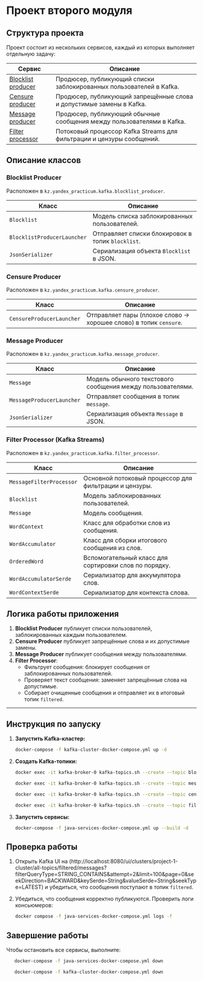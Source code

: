 # Проект второго модуля

## Структура проекта

Проект состоит из нескольких сервисов, каждый из которых выполняет отдельную задачу:

| Сервис                                   | Описание                                                              |
|------------------------------------------|-----------------------------------------------------------------------|
| [Blocklist producer](blocklist-producer) | Продюсер, публикующий списки заблокированных пользователей в Kafka.   |
| [Censure producer](censure-producer)     | Продюсер, публикующий запрещённые слова и допустимые замены в Kafka.  |
| [Message producer](message-producer)     | Продюсер, публикующий обычные сообщения между пользователями в Kafka. |
| [Filter processor](filter-processor)     | Потоковый процессор Kafka Streams для фильтрации и цензуры сообщений. |

## Описание классов

### Blocklist Producer

Расположен в `kz.yandex_practicum.kafka.blocklist_producer`.

| Класс                       | Описание                                          |
|-----------------------------|---------------------------------------------------|
| `Blocklist`                 | Модель списка заблокированных пользователей.      |
| `BlocklistProducerLauncher` | Отправляет списки блокировок в топик `blocklist`. |
| `JsonSerializer`            | Сериализация объекта `Blocklist` в JSON.          |

### Censure Producer

Расположен в `kz.yandex_practicum.kafka.censure_producer`.

| Класс                     | Описание                                                          |
|---------------------------|-------------------------------------------------------------------|
| `CensureProducerLauncher` | Отправляет пары (плохое слово → хорошее слово) в топик `censure`. |

### Message Producer

Расположен в `kz.yandex_practicum.kafka.message_producer`.

| Класс                     | Описание                                                   |
|---------------------------|------------------------------------------------------------|
| `Message`                 | Модель обычного текстового сообщения между пользователями. |
| `MessageProducerLauncher` | Отправляет сообщения в топик `message`.                    |
| `JsonSerializer`          | Сериализация объекта `Message` в JSON.                     |

### Filter Processor (Kafka Streams)

Расположен в `kz.yandex_practicum.kafka.filter_processor`.

| Класс                    | Описание                                               |
|--------------------------|--------------------------------------------------------|
| `MessageFilterProcessor` | Основной потоковый процессор для фильтрации и цензуры. |
| `Blocklist`              | Модель заблокированных пользователей.                  |
| `Message`                | Модель сообщения.                                      |
| `WordContext`            | Класс для обработки слов из сообщения.                 |
| `WordAccumulator`        | Класс для сборки итогового сообщения из слов.          |
| `OrderedWord`            | Вспомогательный класс для сортировки слов по порядку.  |
| `WordAccumulatorSerde`   | Сериализатор для аккумулятора слов.                    |
| `WordContextSerde`       | Сериализатор для контекста слова.                      |

## Логика работы приложения

1. **Blocklist Producer** публикует списки пользователей, заблокированных каждым пользователем.
2. **Censure Producer** публикует запрещённые слова и их допустимые замены.
3. **Message Producer** публикует сообщения между пользователями.
4. **Filter Processor**:
    - Фильтрует сообщения: блокирует сообщения от заблокированных пользователей.
    - Проверяет текст сообщения: заменяет запрещённые слова на допустимые.
    - Собирает очищенные сообщения и отправляет их в итоговый топик `filtered`.

---

## Инструкция по запуску

1. **Запустить Kafka-кластер:**

   ```sh
   docker-compose -f kafka-cluster-docker-compose.yml up -d
   ```

2. **Создать Kafka-топики:**

   ```sh
   docker exec -it kafka-broker-0 kafka-topics.sh --create --topic blocklist --bootstrap-server kafka-broker-0:9092 --partitions 3 --replication-factor 2
   ```

   ```sh
   docker exec -it kafka-broker-0 kafka-topics.sh --create --topic message --bootstrap-server kafka-broker-0:9092 --partitions 3 --replication-factor 2
   ```

   ```sh
   docker exec -it kafka-broker-0 kafka-topics.sh --create --topic censure --bootstrap-server kafka-broker-0:9092 --partitions 3 --replication-factor 2
   ```

   ```sh
   docker exec -it kafka-broker-0 kafka-topics.sh --create --topic filtered --bootstrap-server kafka-broker-0:9092 --partitions 3 --replication-factor 2
   ```

3. **Запустить сервисы:**

   ```sh
   docker-compose -f java-services-docker-compose.yml up --build -d
   ```

## Проверка работы

1. Открыть Kafka UI на
   (http://localhost:8080/ui/clusters/project-1-cluster/all-topics/filtered/messages?filterQueryType=STRING_CONTAINS&attempt=2&limit=100&page=0&seekDirection=BACKWARD&keySerde=String&valueSerde=String&seekType=LATEST)
   и убедиться, что сообщения поступают в топик `filtered`.

2. Убедиться, что сообщения корректно публикуются. Проверить логи консьюмеров:
   ```sh
   docker compose -f java-services-docker-compose.yml logs -f
   ```

## Завершение работы

Чтобы остановить все сервисы, выполните:

   ```sh
      docker-compose -f java-services-docker-compose.yml down
   ```

   ```sh
      docker-compose -f kafka-cluster-docker-compose.yml down
   ```